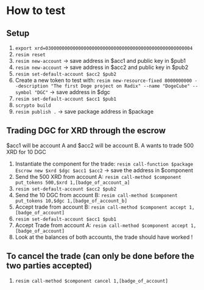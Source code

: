 # How to test

## Setup
1. `export xrd=030000000000000000000000000000000000000000000000000004`
1. `resim reset`
1. `resim new-account` -> save address in $acc1 and public key in $pub1
1. `resim new-account` -> save address in $acc2 and public key in $pub2
1. `resim set-default-account $acc2 $pub2`
1. Create a new token to test with: `resim new-resource-fixed 8000000000 --description "The first Doge project on Radix" --name "DogeCube" --symbol "DGC"` -> save address in $dgc
1. `resim set-default-account $acc1 $pub1` 
1. `scrypto build`
1. `resim publish .` -> save package address in $package

## Trading DGC for XRD through the escrow
$acc1 will be account A and $acc2 will be account B. A wants to trade 500 XRD for 10 DGC

1. Instantiate the component for the trade: `resim call-function $package Escrow new $xrd $dgc $acc1 $acc2` -> save the address in $component
1. Send the 500 XRD from account A: `resim call-method $component put_tokens 500,$xrd 1,[badge_of_account_a]`
1. `resim set-default-account $acc2 $pub2`
1. Send the 10 DGC from account B: `resim call-method $component put_tokens 10,$dgc 1,[badge_of_account_b]`
1. Accept trade from account B: `resim call-method $component accept 1,[badge_of_account]`
1. `resim set-default-account $acc1 $pub1`
1. Accept Trade from account A: `resim call-method $component accept 1,[badge_of_account]`
1. Look at the balances of both accounts, the trade should have worked !

## To cancel the trade (can only be done before the two parties accepted)
1. `resim call-method $component cancel 1,[badge_of_account]`